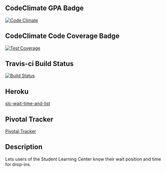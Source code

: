 ## CodeClimate GPA Badge
[![Code Climate](https://codeclimate.com/github/rails/rails/badges/gpa.svg)](https://codeclimate.com/github/rails/rails)
## CodeClimate Code Coverage Badge
[![Test Coverage](https://codeclimate.com/github/rails/rails/badges/coverage.svg)](https://codeclimate.com/github/rails/rails/coverage)
## Travis-ci Build Status
[![Build Status](https://travis-ci.org/villegsa/slc-wait-time-and-list.svg?branch=master)](https://travis-ci.org/villegsa/slc-wait-time-and-list)
## Heroku
[slc-wait-time-and-list](https://slc-wait-time-and-list.herokuapp.com/ "slc-wait-time-and-list")
## Pivotal Tracker
[Pivotal Tracker](https://www.pivotaltracker.com/n/projects/2118568 "pvt")
## Description
Lets users of the Student Learning Center know their wait position and time for drop-ins.
